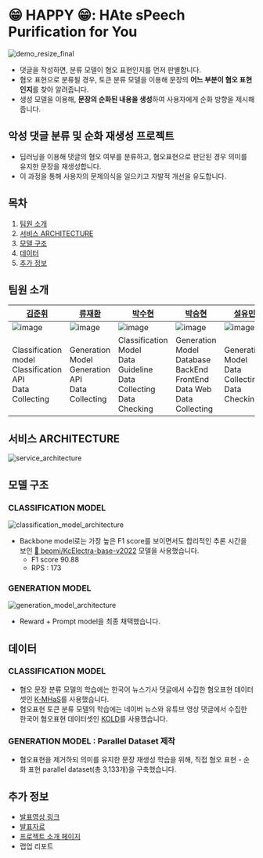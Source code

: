 # 😁 HAPPY 😁: HAte sPeech Purification for You 
![demo_resize_final](https://user-images.githubusercontent.com/105059564/217687894-711d61a0-cab0-4859-a7d6-a35fed25e515.gif)

- 댓글을 작성하면, 분류 모델이 혐오 표현인지를 먼저 판별합니다.
- 혐오 표현으로 분류될 경우, 토큰 분류 모델을 이용해 문장의 **어느 부분이 혐오 표현인지**를 찾아 알려줍니다.
- 생성 모델을 이용해, **문장의 순화된 내용을 생성**하여 사용자에게 순화 방향을 제시해 줍니다.

## 악성 댓글 분류 및 순화 재생성 프로젝트
- 딥러닝을 이용해 댓글의 혐오 여부를 분류하고, 혐오표현으로 판단된 경우 의미를 유지한 문장을 재생성합니다.  
- 이 과정을 통해 사용자의 문제의식을 일으키고 자발적 개선을 유도합니다.

## 목차  
1. [팀원 소개](팀원-소개)
2. [서비스 ARCHITECTURE](서비스-ARCHITECTURE)
3. [모델 구조](모델-구조)
4. [데이터](데이터)
5. [추가 정보](추가-정보)

## 팀원 소개
| [김준휘](https://github.com/intrandom5) | [류재환](https://github.com/risolate) | [박수현](https://github.com/HitHereX) | [박승현](https://github.com/koohack) | [설유민](https://github.com/ymnseol) |
|--|--|--|--|--|
|![image](https://user-images.githubusercontent.com/112468961/217268409-ef9dc7fa-de0d-41e1-9bd2-bb6822bd57fd.png)|![image](https://user-images.githubusercontent.com/112468961/217268472-86fdf5c2-268e-488e-adbb-5a5b3258f905.png)|![image](https://user-images.githubusercontent.com/112468961/217268511-64874022-8951-4d69-88d1-f07bfe16045e.png)|![image](https://user-images.githubusercontent.com/112468961/217268552-ac1a368d-90da-4c5a-a9f2-4c9f22345bea.png)|![image](https://user-images.githubusercontent.com/112468961/217268600-aa9a5e41-0dad-43bc-afe2-730326800fc4.png)|
|Classification model</br> Classification API</br> Data Collecting</br>|Generation Model</br> Generation API</br> Data Collecting|Classification Model</br> Data Guideline</br> Data Collecting</br> Data Checking|Generation Model</br> Database</br> BackEnd</br> FrontEnd</br> Data Web</br> Data Collecting|Generation Model</br> Data Collecting</br> Data Checking|

## 서비스 ARCHITECTURE
![service_architecture](https://user-images.githubusercontent.com/105059564/217681238-33c787f0-4434-43f5-b94d-2a0beab37eb7.png)


## 모델 구조

### CLASSIFICATION MODEL
![classification_model_architecture](https://user-images.githubusercontent.com/105059564/217680953-813a1b02-c875-4985-bc47-3a0bb70f7311.png)

- Backbone model로는 가장 높은 F1 score를 보이면서도 합리적인 추론 시간을 보인 [🤗 beomi/KcElectra-base-v2022](https://huggingface.co/beomi/KcELECTRA-base-v2022) 모델을 사용했습니다.
  - F1 score 90.88
  - RPS : 173

### GENERATION MODEL
![generation_model_architecture](https://user-images.githubusercontent.com/105059564/217681048-362aa914-608a-44ec-adb7-5677b29efe1b.png)

- Reward + Prompt model을 최종 채택했습니다.

## 데이터
### CLASSIFICATION MODEL
- 혐오 문장 분류 모델의 학습에는 한국어 뉴스기사 댓글에서 수집한 혐오표현 데이터셋인 [K-MHaS](https://github.com/adlnlp/K-MHaS)를 사용했습니다.
- 혐오표현 토큰 분류 모델의 학습에는 네이버 뉴스와 유튜브 영상 댓글에서 수집한 한국어 혐오표현 데이터셋인 [KOLD](https://github.com/boychaboy/KOLD)를 사용했습니다.

### GENERATION MODEL : Parallel Dataset 제작
- 혐오표현을 제거하되 의미를 유지한 문장 재생성 학습을 위해, 직접 혐오 표현 - 순화 표현 parallel dataset(총 3,133개)을 구축했습니다.

## 추가 정보
- [발표영상 링크](https://www.youtube.com/watch?v=ofmR13g62OY)
- [발표자료](https://github.com/boostcampaitech4lv23nlp1/final-project-level3-nlp-06/blob/docs-readme/%5B%E1%84%8E%E1%85%AC%E1%84%8C%E1%85%A9%E1%86%BC%5DNLP_6%E1%84%8C%E1%85%A9_%E1%84%8B%E1%85%A1%E1%86%A8%E1%84%91%E1%85%B3%E1%86%AF%20%E1%84%87%E1%85%AE%E1%86%AB%E1%84%85%E1%85%B2%20%E1%84%86%E1%85%B5%E1%86%BE%20%E1%84%89%E1%85%AE%E1%86%AB%E1%84%92%E1%85%AA%20%E1%84%86%E1%85%AE%E1%86%AB%E1%84%8C%E1%85%A1%E1%86%BC%20%E1%84%8C%E1%85%A2%E1%84%89%E1%85%A2%E1%86%BC%E1%84%89%E1%85%A5%E1%86%BC.pdf)
- [프로젝트 소개 페이지](https://sharp-chemistry-3e6.notion.site/NLP-06-Happy-f2f3a6e1f3ec4a1aba3997ca87786300)
- 랩업 리포트
